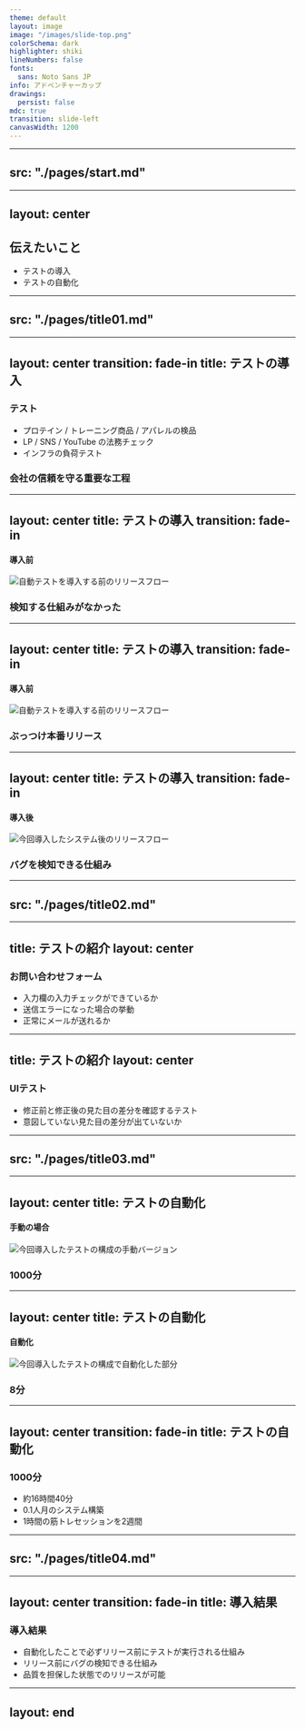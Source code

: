 ```yaml
---
theme: default
layout: image
image: "/images/slide-top.png"
colorSchema: dark
highlighter: shiki
lineNumbers: false
fonts:
  sans: Noto Sans JP
info: アドベンチャーカップ
drawings:
  persist: false
mdc: true
transition: slide-left
canvasWidth: 1200
---
```


---
src: "./pages/start.md"
---

---
layout: center
---

<h2 class="text-center font-bold">伝えたいこと</h2>

<ul class="mt-30 table text-left mx-auto">
  <li v-click class="pb-4 text-5xl font-bold"><span class="strong">テスト</span>の導入</li>
  <li v-click class="pb-4 text-5xl font-bold">テストの<span class="strong">自動化</span></li>
</ul>

<!--
1. テストという防御する役割のシステムを導入したこと
2. そして導入したテストを自動化したこと

対象はコーポレートサイト。
それを前提で進めさせていただきます。
-->

---
src: "./pages/title01.md"
---

---
layout: center
transition: fade-in
title: テストの導入
---

<h3 class="text-center font-bold">テスト</h3>

<ul class="mt-20 table text-left mx-auto">
  <li v-click class="pb-4 text-3xl">プロテイン / トレーニング商品 / アパレルの検品</li>
  <li v-click class="pb-4 text-3xl">LP / SNS / YouTube の法務チェック</li>
  <li v-click class="pb-4 text-3xl">インフラの負荷テスト</li>
</ul>

<div class="text-center mb-2">
  <mdi-arrow-down-bold v-click class="h-30 w-30" />
</div>

<h3 v-after class="text-center font-bold strong">会社の信頼を守る重要な工程</h3>

---
layout: center
title: テストの導入
transition: fade-in
---

<h4 class="font-bold mb-10 text-center">導入前</h4>

<div v-click>
  <img src="/images/cs-top.png" class="block aspect-auto h-4/5" alt="自動テストを導入する前のリリースフロー" />
</div>

<div class="text-center">
  <mdi-arrow-down-bold v-click class="h-30 w-30" />
</div>

<h3 v-after class="text-center font-bold strong" >検知する仕組みがなかった</h3>

<!--
以前の構成はそもそもテストなかった。

そもそも検知できる仕組みがなかった
もしバク等が発生した場合はリリースしてから気づく or もしくはそもそも気付けない状態だった。

プロテインの検品ないのめっちゃ怖いですよね？
それと同じことが起こっている状況でした。
-->

---
layout: center
title: テストの導入
transition: fade-in
---
<h4 class="font-bold mb-10 text-center">導入前</h4>

<div>
  <img src="/images/cs-top.png" class="block aspect-auto h-4/5" alt="自動テストを導入する前のリリースフロー" />
</div>

<div class="text-center">
  <mdi-arrow-down-bold class="h-30 w-30" />
</div>

<h3 v-click class="text-center font-bold strong" >ぶっつけ本番リリース</h3>

---
layout: center
title: テストの導入
transition: fade-in
---

<h4 class="font-bold mb-10 text-center">導入後</h4>

<div>
  <img src="/images/composition-test.png" class="w-full h-full" alt="今回導入したシステム後のリリースフロー" />
</div>

<div class="text-center">
  <mdi-arrow-down-bold v-click class="h-30 w-30" />
</div>

<h3 v-after class="text-center font-bold strong">バグを検知できる仕組み</h3>

---
src: "./pages/title02.md"
---

---
title: テストの紹介
layout: center
---

<h3 class="text-center font-bold mb-30">お問い合わせフォーム</h3>

<ul class="mt-10 table text-left m-auto">
  <li v-click class="pb-4 text-3xl">入力欄の入力チェックができているか</li>
  <li v-click class="pb-4 text-3xl">送信エラーになった場合の挙動</li>
  <li v-click class="pb-4 text-3xl">正常にメールが送れるか</li>
</ul>

<!-- <video controls width="500" class="mx-auto">
  <source src="/videos/contact.mp4" type="video/mp4" />
</video> -->

---
title: テストの紹介
layout: center
---

<h3 class="text-center font-bold mb-20">UIテスト</h3>

<ul class="mt-10 table text-left m-auto">
  <li v-click class="pb-4 text-3xl">修正前と修正後の見た目の差分を確認するテスト</li>
  <li v-click class="pb-4 text-3xl">意図していない見た目の差分が出ていないか</li>
</ul>


<!--
Report URL: https://lev-corporate-vrt-screenshots.s3.amazonaws.com/d9046f8f8e1825dee55f8b68c18e0f14719f8b57/index.html

PR URL: https://github.com/Leverage-Inc/leverage-inc-v2/pull/511
 -->

---
src: "./pages/title03.md"
---

---
layout: center
title: テストの自動化
---

<h4 class="font-bold mb-10 text-center">手動の場合</h4>

<div v-click>
  <img src="/images/composition-manual.png" class="w-full h-full" alt="今回導入したテストの構成の手動バージョン" />
</div>

<div class="text-center">
  <mdi-arrow-down-bold v-click class="h-30 w-30" />
</div>

<h3 v-after class="text-center font-bold strong">1000分</h3>

---
layout: center
title: テストの自動化
---

<h4 class="font-bold mb-10 text-center">自動化</h4>

<div>
  <img src="/images/composition-auto.png" class="w-full h-full" alt="今回導入したテストの構成で自動化した部分" />
</div>

<div class="text-center">
  <mdi-arrow-down-bold v-click class="h-30 w-30" />
</div>

<h3 v-after class="text-center font-bold strong">8分</h3>

---
layout: center
transition: fade-in
title: テストの自動化
---

<h3 class="mb-20 text-center strong">1000分</h3>

<ul class="mt-10 table text-left m-auto">
  <li v-click class="pb-4 text-3xl">約16時間40分</li>
  <li v-click class="pb-4 text-3xl"><span class="strong">0.1人月</span>のシステム構築</li>
  <li v-click class="pb-4 text-3xl">1時間の筋トレセッションを<span class="strong">2週間</span></li>
</ul>

---
src: "./pages/title04.md"
---

---
layout: center
transition: fade-in
title: 導入結果
---

<h3 class="mb-30 text-center font-bold">導入結果</h3>

<ul class="mt-10 table text-left m-auto">
  <li v-click class="pb-4 text-3xl">自動化したことで必ずリリース前にテストが実行される仕組み</li>
  <li v-click class="pb-4 text-3xl">リリース前にバグの検知できる仕組み</li>
  <li v-click class="text-3xl">品質を担保した状態でのリリースが可能</li>
</ul>

---
layout: end
---